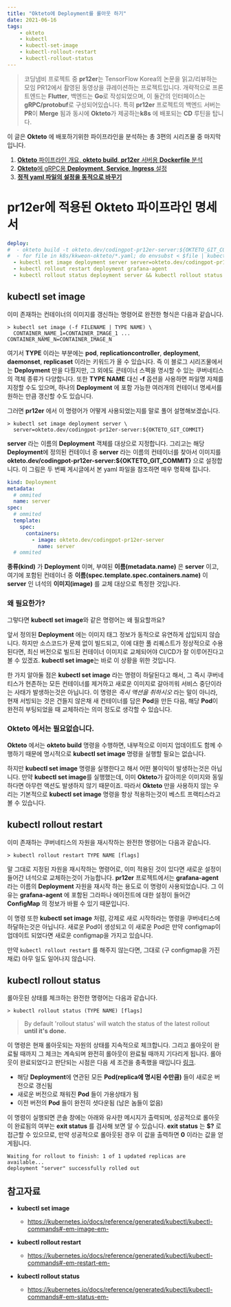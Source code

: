 ```yaml
---
title: "Okteto에 Deployment를 롤아웃 하기"
date: 2021-06-16
tags:
    - okteto
    - kubectl
    - kubectl-set-image
    - kubectl-rollout-restart
    - kubectl-rollout-status
---
```


> 코딩냄비 프로젝트 중 **pr12er**는 TensorFlow Korea의 논문을 읽고/리뷰하는 모임 PR12에서 촬영된 동영상을 큐레이션하는 프로젝트입니다. 개략적으로 프론트엔드는 **Flutter**, 백엔드는 **Go**로 작성되었으며, 이 둘간의 인터페이스는 **gRPC/protobuf**로 구성되어있습니다. 특히 **pr12er** 프로젝트의 백엔드 서버는 **PR**이 **Merge** 됨과 동시에 **Okteto**가 제공하는**k8s** 에 배포되는 **CD** 루틴을 탑니다.

이 글은 **Okteto** 에 배포하기위한 파이프라인을 분석하는 총 3편의 시리즈물 중 마지막입니다.

1. [**Okteto** 파이프라인 개요, **okteto build**, **pr12er** 서버용 **Dockerfile** 분석](https://codingpot.github.io/posts/2021-06-11-okteto-pipeline-build/)
2. [**Okteto**에 gRPC용 **Deployment**, ****Service****, **Ingress** 설정](https://codingpot.github.io/posts/2021-06-16-okteto-kubectl-apply/)
3. [**정적 yaml 파일의 설정을 동적으로 바꾸기**](https://codingpot.github.io/posts/2021-06-16-okteto-kubectl-set/)

# **pr12er**에 적용된 **Okteto** 파이프라인 명세서

```yaml
deploy:
#  - okteto build -t okteto.dev/codingpot-pr12er-server:${OKTETO_GIT_COMMIT} -f ./server/deploy/Dockerfile server
#  - for file in k8s/kkweon-okteto/*.yaml; do envsubst < $file | kubectl apply -f -; done
  - kubectl set image deployment server server=okteto.dev/codingpot-pr12er-server:${OKTETO_GIT_COMMIT}
  - kubectl rollout restart deployment grafana-agent
  - kubectl rollout status deployment server && kubectl rollout status deployment grafana-agent
```

## kubectl set image 

이미 존재하는 컨테이너의 이미지를 갱신하는 명령어로 완전한 형식은 다음과 같습니다.

```shell
> kubectl set image (-f FILENAME | TYPE NAME) \
  CONTAINER_NAME_1=CONTAINER_IMAGE_1 ... CONTAINER_NAME_N=CONTAINER_IMAGE_N
```

여기서 **TYPE** 이라는 부분에는 **pod**, **replicationcontroller**, **deployment**, **daemonset**, **replicaset** 이라는 키워드가 올 수 있습니다. 즉 이 블로그 시리즈물에서는 **Deployment** 만을 다뤘지만, 그 외에도 콘테이너 스펙을 명시할 수 있는 쿠버네티스의 객체 종류가 다양합니다. 또한 **TYPE NAME** 대신 **-f** 옵션을 사용하면 파일명 자체를 지정할 수도 있으며, 하나의 **Deployment** 에 포함 가능한 여러개의 컨테이너 명세서를 원하는 만큼 갱신할 수도 있습니다.

그러면 **pr12er** 에서 이 명령어가 어떻게 사용되었는지를 말로 풀어 설명해보겠습니다.

```shell
> kubectl set image deployment server \
  server=okteto.dev/codingpot-pr12er-server:${OKTETO_GIT_COMMIT}
```

**server** 라는 이름의 **Deployment** 객체를 대상으로 지정합니다. 그리고는 해당 **Deployment**에 정의된 컨테이너 중 **server** 라는 이름의 컨테이너를 찾아서 이미지를 **okteto.dev/codingpot-pr12er-server:${OKTETO_GIT_COMMIT}** 으로 설정합니다. 이 그림은 두 번째 게시글에서 본 yaml 파일을 참조하면 매우 명확해 집니다.

```yaml
kind: Deployment
metadata:
  # ommited
  name: server
spec:
  # ommited
  template:
    spec:
      containers:
        - image: okteto.dev/codingpot-pr12er-server
          name: server
  # ommited
```

**종류(kind)** 가 **Deployment** 이며, 부여된 **이름(metadata.name)** 은 **server** 이고, 여기에 포함된 컨테이너 중 **이름(spec.template.spec.containers.name)** 이 **server** 인 녀석의 **이미지(image)** 를 교체 대상으로 특정한 것입니다.

### 왜 필요한가?
그렇다면 **kubectl set image**와 같은 명령어는 왜 필요할까요? 

앞서 정의된 **Deployment** 에는 이미지 태그 정보가 동적으로 유연하게 삽입되지 않습니다. 하지만 소스코드가 문제 없이 빌드되고, 이에 대한 풀 리퀘스트가 정상적으로 수용된다면, 최신 버전으로 빌드된 컨테이너 이미지로 교체되어야 CI/CD가 잘 이루어진다고 볼 수 있겠죠. **kubectl set image**는 바로 이 상황을 위한 것입니다. 

한 가지 알아둘 점은 **kubectl set image** 라는 명령이 하달된다고 해서, 그 즉시 쿠버네티스가 현존하는 모든 컨테이너를 제거하고 새로운 이미지로 갈아끼워 서비스 중단이라는 사태가 발생하는것은 아닙니다. 이 명령은 _즉시 액션을 취하시오_ 라는 말이 아니라, 현재 서빙되는 것은 건들지 않은채 새 컨테이너를 담은 **Pod**을 만든 다음, 해당 **Pod**이 완전히 부팅되었을 때 교체하라는 의미 정도로 생각할 수 있습니다. 

### Okteto 에서는 필요없습니다.
**Okteto** 에서는 **okteto build** 명령을 수행하면, 내부적으로 이미지 업데이트도 함께 수행하기 때문에 명시적으로 **kubectl set image** 명령을 실행할 필요는 없습니다.

하지만 **kubectl set image** 명령을 실행한다고 해서 어떤 불이익이 발생하는것은 아닙니다. 만약 **kubectl set image**를 실행했는데, 이미 **Okteto**가 갈아끼운 이미지와 동일하다면 아무런 액션도 발생하지 않기 때문이죠. 따라서 **Okteto** 만을 사용하지 않는 우리는 기본적으로 **kubectl set image** 명령을 항상 적용하는것이 베스트 프랙티스라고 볼 수 있습니다.

## kubectl rollout restart

이미 존재하는 쿠버네티스의 자원을 재시작하는 완전한 명령어는 다음과 같습니다.

```shell
> kubectl rollout restart TYPE NAME [flags]
```

말 그대로 지정된 자원을 재시작하는 명령어로, 이미 적용된 것이 있다면 새로운 설정이 들어간 녀석으로 교체하는것이 가능합니다. **pr12er** 프로젝트에서는 **grafana-agent** 라는 이름의 **Deployment** 자원을 재시작 하는 용도로 이 명령이 사용되었습니다. 그 이유는 **grafana-agent** 에 포함된 그라파나 에이전트에 대한 설정이 들어간 **ConfigMap** 의 정보가 바뀔 수 있기 때문입니다.

이 명령 또한 **kubectl set image** 처럼, 강제로 새로 시작하라는 명령을 쿠버네티스에 하달하는것은 아닙니다. 새로운 Pod이 생성되고 이 새로운 Pod은 만약 configmap이 업데이트 되었다면 새로운 configmap을 가지고 있습니다.

만약 `kubectl rollout restart` 를 해주지 않는다면, 그대로 (구 configmap을 가진채로) 아무 일도 일어나지 않습니다.

## kubectl rollout status

롤아웃된 상태를 체크하는 완전한 명령어는 다음과 같습니다.

```shell
> kubectl rollout status (TYPE NAME) [flags]
```

> By default 'rollout status' will watch the status of the latest rollout **until it's done.** 

이 명령은 현재 롤아웃되는 자원의 상태를 지속적으로 체크합니다. 그리고 롤아웃이 완료될 때까지 그 체크는 계속되며 완전히 롤아웃이 완료될 때까지 기다리게 됩니다. 롤아웃이 완료되었다고 판단되는 시점은 다음 세 조건을 충족했을 때입니다 [링크](https://kubernetes.io/docs/concepts/workloads/controllers/deployment/#deployment-status).
- 해당 **Deployment**에 연관된 모든 **Pod(replica에 명시된 수만큼)** 들이 새로운 버전으로 갱신됨
- 새로운 버전으로 채워진 **Pod** 들이 가용상태가 됨
- 이전 버전의 **Pod** 들이 완전히 셧다운됨 (남은 놈들이 없음)

이 명령이 실행되면 콘솔 창에는 아래와 유사한 메시지가 출력되며, 성공적으로 롤아웃이 완료됨의 여부는 **exit status** 를 검사해 보면 알 수 있습니다. **exit status** 는 **$?** 로 접근할 수 있으므로, 만약 성공적으로 롤아웃된 경우 이 값을 출력하면 **0** 이라는 값을 얻게됩니다.

```shell
Waiting for rollout to finish: 1 of 1 updated replicas are available...
deployment "server" successfully rolled out
```

## 참고자료
- **kubectl set image**
  - https://kubernetes.io/docs/reference/generated/kubectl/kubectl-commands#-em-image-em-

- **kubectl rollout restart**
  - https://kubernetes.io/docs/reference/generated/kubectl/kubectl-commands#-em-restart-em-

- **kubectl rollout status**
  - https://kubernetes.io/docs/reference/generated/kubectl/kubectl-commands#-em-status-em-
